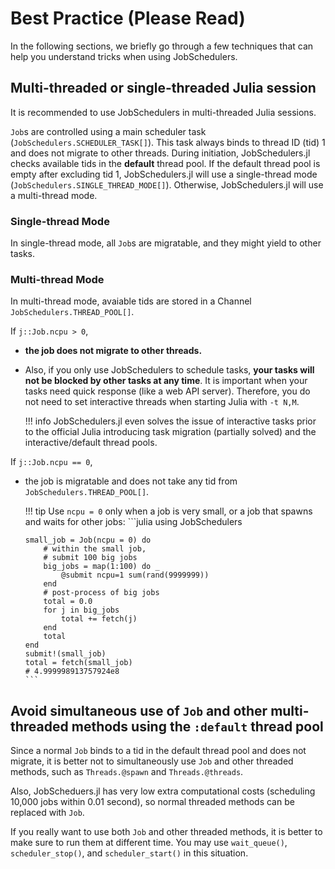 # Best Practice (Please Read)

In the following sections, we briefly go through a few techniques that can help you understand tricks when using JobSchedulers.

## Multi-threaded or single-threaded Julia session

It is recommended to use JobSchedulers in multi-threaded Julia sessions. 

`Job`s are controlled using a main scheduler task (`JobSchedulers.SCHEDULER_TASK[]`). This task always binds to thread ID (tid) 1 and does not migrate to other threads. During initiation, JobSchedulers.jl checks available tids in the **default** thread pool. If the default thread pool is empty after excluding tid 1, JobSchedulers.jl will use a single-thread mode (`JobSchedulers.SINGLE_THREAD_MODE[]`). Otherwise, JobSchedulers.jl will use a multi-thread mode.

### Single-thread Mode

In single-thread mode, all `Job`s are migratable, and they might yield to other tasks. 

### Multi-thread Mode

In multi-thread mode, avaiable tids are stored in a Channel `JobSchedulers.THREAD_POOL[]`. 

If `j::Job.ncpu > 0`, 

- **the job does not migrate to other threads.** 
- Also, if you only use JobSchedulers to schedule tasks, **your tasks will not be blocked by other tasks at any time**. It is important when your tasks need quick response (like a web API server). Therefore, you do not need to set interactive threads when starting Julia with `-t N,M`.

  !!! info
      JobSchedulers.jl even solves the issue of interactive tasks prior to the official Julia introducing task migration (partially solved) and the interactive/default thread pools.

If `j::Job.ncpu == 0`,

- the job is migratable and does not take any tid from `JobSchedulers.THREAD_POOL[]`.

  !!! tip
      Use `ncpu = 0` only when a job is very small, or a job that spawns and waits for other jobs:
      ```julia
      using JobSchedulers

      small_job = Job(ncpu = 0) do
          # within the small job,
          # submit 100 big jobs
          big_jobs = map(1:100) do _
              @submit ncpu=1 sum(rand(9999999))
          end
          # post-process of big jobs
          total = 0.0
          for j in big_jobs
              total += fetch(j)
          end
          total
      end
      submit!(small_job)
      total = fetch(small_job)
      # 4.999998913757924e8
      ```


## Avoid simultaneous use of `Job` and other multi-threaded methods using the `:default` thread pool

Since a normal `Job` binds to a tid in the default thread pool and does not migrate, it is better not to simultaneously use `Job` and other threaded methods, such as `Threads.@spawn` and `Threads.@threads`. 

Also, JobScheduers.jl has very low extra computational costs (scheduling 10,000 jobs within 0.01 second), so normal threaded methods can be replaced with `Job`.

If you really want to use both `Job` and other threaded methods, it is better to make sure to run them at different time. You may use `wait_queue()`, `scheduler_stop()`, and `scheduler_start()` in this situation.

